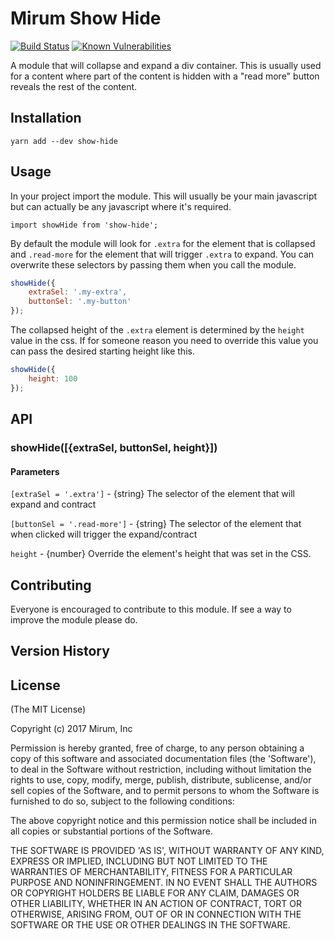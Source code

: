 # Mirum Show Hide

[![Build Status](https://travis-ci.org/mturnwall/mirum-show-hide.svg?branch=master)](https://travis-ci.org/mturnwall/mirum-show-hide) [![Known Vulnerabilities](https://snyk.io/test/github/mturnwall/mirum-show-hide/badge.svg)](https://snyk.io/test/github/mturnwall/mirum-show-hide)

A module that will collapse and expand a div container. This is usually used for a content where part of the content is hidden with a "read more" button reveals the rest of the content.

## Installation

`yarn add --dev show-hide` 

## Usage

In your project import the module. This will usually be your main javascript but can actually be any javascript where it's required.

`import showHide from 'show-hide';`

By default the module will look for `.extra` for the element that is collapsed and `.read-more` for the element that will trigger `.extra` to expand. You can overwrite these selectors by passing them when you call the module.

```javascript
showHide({
    extraSel: '.my-extra',
    buttonSel: '.my-button'
});
```

The collapsed height of the `.extra` element is determined by the `height` value in the css. If for someone reason you need to override this value you can pass the desired starting height like this.
 
```javascript
showHide({
    height: 100
});
```

## API

### showHide([{extraSel, buttonSel, height}])

#### Parameters

`[extraSel = '.extra']` - {string} The selector of the element that will expand and contract

`[buttonSel = '.read-more']` - {string} The selector of the element that when clicked will trigger the expand/contract

`height` - {number} Override the element's height that was set in the CSS.

## Contributing

Everyone is encouraged to contribute to this module. If see a way to improve the module please do.

## Version History


## License

(The MIT License)

Copyright (c) 2017 Mirum, Inc

Permission is hereby granted, free of charge, to any person obtaining
a copy of this software and associated documentation files (the
'Software'), to deal in the Software without restriction, including
without limitation the rights to use, copy, modify, merge, publish,
distribute, sublicense, and/or sell copies of the Software, and to
permit persons to whom the Software is furnished to do so, subject to
the following conditions:

The above copyright notice and this permission notice shall be
included in all copies or substantial portions of the Software.

THE SOFTWARE IS PROVIDED 'AS IS', WITHOUT WARRANTY OF ANY KIND,
EXPRESS OR IMPLIED, INCLUDING BUT NOT LIMITED TO THE WARRANTIES OF
MERCHANTABILITY, FITNESS FOR A PARTICULAR PURPOSE AND NONINFRINGEMENT.
IN NO EVENT SHALL THE AUTHORS OR COPYRIGHT HOLDERS BE LIABLE FOR ANY
CLAIM, DAMAGES OR OTHER LIABILITY, WHETHER IN AN ACTION OF CONTRACT,
TORT OR OTHERWISE, ARISING FROM, OUT OF OR IN CONNECTION WITH THE
SOFTWARE OR THE USE OR OTHER DEALINGS IN THE SOFTWARE.
